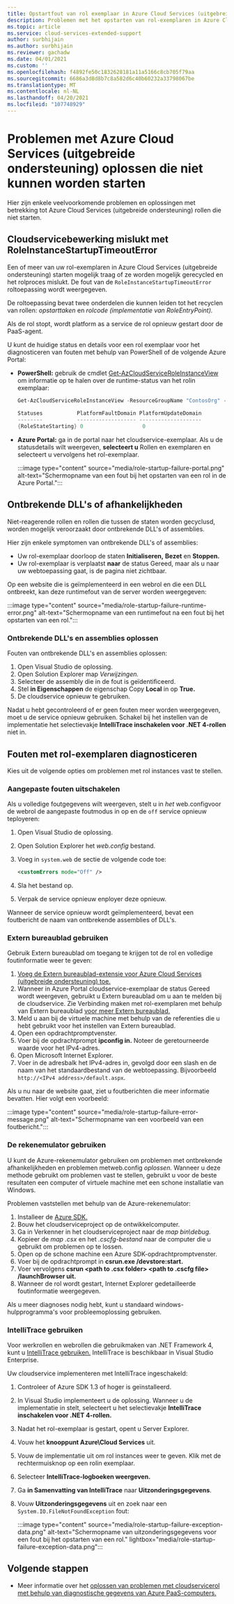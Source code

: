 ```yaml
---
title: Opstartfout van rol exemplaar in Azure Cloud Services (uitgebreide ondersteuning)
description: Problemen met het opstarten van rol-exemplaren in Azure Cloud Services oplossen (uitgebreide ondersteuning).
ms.topic: article
ms.service: cloud-services-extended-support
author: surbhijain
ms.author: surbhijain
ms.reviewer: gachadw
ms.date: 04/01/2021
ms.custom: ''
ms.openlocfilehash: f4892fe50c1832628181a11a5166c8cb705f79aa
ms.sourcegitcommit: 6686a3d8d8b7c8a582d6c40b60232a33798067be
ms.translationtype: MT
ms.contentlocale: nl-NL
ms.lasthandoff: 04/20/2021
ms.locfileid: "107748929"
---
```

# <a name="troubleshoot-azure-cloud-services-extended-support-roles-that-fail-to-start"></a>Problemen met Azure Cloud Services (uitgebreide ondersteuning) oplossen die niet kunnen worden starten

Hier zijn enkele veelvoorkomende problemen en oplossingen met betrekking tot Azure Cloud Services (uitgebreide ondersteuning) rollen die niet starten.

## <a name="cloud-service-operation-fails-with-roleinstancestartuptimeouterror"></a>Cloudservicebewerking mislukt met RoleInstanceStartupTimeoutError

Een of meer van uw rol-exemplaren in Azure Cloud Services (uitgebreide ondersteuning) starten mogelijk traag of ze worden mogelijk gerecycled en het rolproces mislukt. De fout van de `RoleInstanceStartupTimeoutError` roltoepassing wordt weergegeven.

De roltoepassing bevat twee onderdelen die kunnen leiden tot het recyclen van rollen: *opstarttaken* en *rolcode (implementatie van RoleEntryPoint).* 

Als de rol stopt, wordt platform as a service de rol opnieuw gestart door de PaaS-agent.

U kunt de huidige status en details voor een rol exemplaar voor het diagnosticeren van fouten met behulp van PowerShell of de volgende Azure Portal:

* **PowerShell:** gebruik de cmdlet [Get-AzCloudServiceRoleInstanceView](/powershell/module/az.cloudservice/get-azcloudserviceroleinstanceview) om informatie op te halen over de runtime-status van het rolin exemplaar:

    ```powershell
    Get-AzCloudServiceRoleInstanceView -ResourceGroupName "ContosOrg" -CloudServiceName "ContosoCS" -RoleInstanceName "WebRole1_IN_0"
     
    Statuses           PlatformFaultDomain PlatformUpdateDomain
    --------           ------------------- --------------------
    {RoleStateStarting} 0                   0
    ```

* **Azure Portal:** ga in de portal naar het cloudservice-exemplaar. Als u de statusdetails wilt weergeven, **selecteert u** Rollen en exemplaren en selecteert u vervolgens het rol-exemplaar.

  :::image type="content" source="media/role-startup-failure-portal.png" alt-text="Schermopname van een fout bij het opstarten van een rol in de Azure Portal.":::

## <a name="missing-dlls-or-dependencies"></a>Ontbrekende DLL's of afhankelijkheden

Niet-reagerende rollen en rollen die tussen de staten worden gecyclusd, worden mogelijk veroorzaakt door ontbrekende DLL's of assemblies.

Hier zijn enkele symptomen van ontbrekende DLL's of assemblies:

* Uw rol-exemplaar doorloop de staten **Initialiseren,** **Bezet** en **Stoppen.**
* Uw rol-exemplaar is verplaatst **naar** de status Gereed, maar als u naar uw webtoepassing gaat, is de pagina niet zichtbaar.


Op een website die is geïmplementeerd in een webrol en die een DLL ontbreekt, kan deze runtimefout van de server worden weergegeven:

  :::image type="content" source="media/role-startup-failure-runtime-error.png" alt-text="Schermopname van een runtimefout na een fout bij het opstarten van een rol.":::

### <a name="resolve-missing-dlls-and-assemblies"></a>Ontbrekende DLL's en assemblies oplossen

Fouten van ontbrekende DLL's en assemblies oplossen:

1. Open Visual Studio de oplossing.
2. Open Solution Explorer map *Verwijzingen.*
3. Selecteer de assembly die in de fout is geïdentificeerd.
4. Stel **in Eigenschappen** de eigenschap Copy **Local** in op **True.**
5. De cloudservice opnieuw te gebruiken.

Nadat u hebt gecontroleerd of er geen fouten meer worden weergegeven, moet u de service opnieuw gebruiken. Schakel bij het instellen van de implementatie het selectievakje **IntelliTrace inschakelen voor .NET 4-rollen** niet in.

## <a name="diagnose-role-instance-errors"></a>Fouten met rol-exemplaren diagnosticeren

Kies uit de volgende opties om problemen met rol instances vast te stellen.

### <a name="turn-off-custom-errors"></a>Aangepaste fouten uitschakelen

Als u volledige foutgegevens wilt weergeven, stelt u in *het* web.configvoor de webrol de aangepaste foutmodus in op en de `off` service opnieuw teployeren:

1. Open Visual Studio de oplossing.
2. Open Solution Explorer het *web.config* bestand.
3. Voeg in `system.web` de sectie de volgende code toe:

   ```xml
   <customErrors mode="Off" />
   ```

4. Sla het bestand op.
5. Verpak de service opnieuw enployer deze opnieuw.

Wanneer de service opnieuw wordt geïmplementeerd, bevat een foutbericht de naam van ontbrekende assemblies of DLL's.

### <a name="use-remote-desktop"></a>Extern bureaublad gebruiken

Gebruik Extern bureaublad om toegang te krijgen tot de rol en volledige foutinformatie weer te geven:

1. [Voeg de Extern bureaublad-extensie voor Azure Cloud Services (uitgebreide ondersteuning) toe.](enable-rdp.md)
2. Wanneer in Azure Portal cloudservice-exemplaar de status  Gereed wordt weergeven, gebruikt u Extern bureaublad om u aan te melden bij de cloudservice. Zie Verbinding maken met rol-exemplaren met behulp van Extern bureaublad [voor meer Extern bureaublad.](enable-rdp.md#connect-to-role-instances-with-remote-desktop-enabled)
3. Meld u aan bij de virtuele machine met behulp van de referenties die u hebt gebruikt voor het instellen van Extern bureaublad.
4. Open een opdrachtpromptvenster.
5. Voer bij de opdrachtprompt **ipconfig in.** Noteer de geretourneerde waarde voor het IPv4-adres.
6. Open Microsoft Internet Explorer.
7. Voer in de adresbalk het IPv4-adres in, gevolgd door een slash en de naam van het standaardbestand van de webtoepassing. Bijvoorbeeld `http://<IPv4 address>/default.aspx`.

Als u nu naar de website gaat, ziet u foutberichten die meer informatie bevatten. Hier volgt een voorbeeld:

:::image type="content" source="media/role-startup-failure-error-message.png" alt-text="Schermopname van een voorbeeld van een foutbericht.":::
  
### <a name="use-the-compute-emulator"></a>De rekenemulator gebruiken

U kunt de Azure-rekenemulator gebruiken om problemen met ontbrekende afhankelijkheden en problemen metweb.config *oplossen.* Wanneer u deze methode gebruikt om problemen vast te stellen, gebruikt u voor de beste resultaten een computer of virtuele machine met een schone installatie van Windows.

Problemen vaststellen met behulp van de Azure-rekenemulator:

1. Installeer de [Azure SDK.](https://azure.microsoft.com/downloads/)
2. Bouw het cloudserviceproject op de ontwikkelcomputer.
3. Ga in Verkenner in het cloudserviceproject naar de *map bin\debug.*
4. Kopieer de *map .csx* en het *.cscfg-bestand* naar de computer die u gebruikt om problemen op te lossen.
5. Open op de schone machine een Azure SDK-opdrachtpromptvenster.
6. Voer bij de opdrachtprompt in **csrun.exe /devstore:start.**
7. Voer vervolgens **csrun \<path to .csx folder\> \<path to .cscfg file\> /launchBrowser uit.**
8. Wanneer de rol wordt gestart, Internet Explorer gedetailleerde foutinformatie weergegeven.

Als u meer diagnoses nodig hebt, kunt u standaard windows-hulpprogramma's voor probleemoplossing gebruiken.

### <a name="use-intellitrace"></a>IntelliTrace gebruiken

Voor werkrollen en webrollen die gebruikmaken van .NET Framework 4, kunt u [IntelliTrace gebruiken.](/visualstudio/debugger/intellitrace) IntelliTrace is beschikbaar in Visual Studio Enterprise.

Uw cloudservice implementeren met IntelliTrace ingeschakeld:

1. Controleer of Azure SDK 1.3 of hoger is geïnstalleerd.
2. In Visual Studio implementeert u de oplossing. Wanneer u de implementatie in stelt, selecteert u het selectievakje **IntelliTrace inschakelen voor .NET 4-rollen.**
3. Nadat het rol-exemplaar is gestart, opent u Server Explorer.
4. Vouw het **knooppunt Azure\Cloud Services** uit.
5. Vouw de implementatie uit om rol instances weer te geven. Klik met de rechtermuisknop op een rolin exemplaar.
6. Selecteer **IntelliTrace-logboeken weergeven.**
7. Ga **in Samenvatting van IntelliTrace** naar  **Uitzonderingsgegevens**.
8. Vouw **Uitzonderingsgegevens** uit en zoek naar een `System.IO.FileNotFoundException` fout:

   :::image type="content" source="media/role-startup-failure-exception-data.png" alt-text="Schermopname van uitzonderingsgegevens voor een fout bij het opstarten van een rol." lightbox="media/role-startup-failure-exception-data.png":::

## <a name="next-steps"></a>Volgende stappen

- Meer informatie over het [oplossen van problemen met cloudservicerol met behulp van diagnostische gegevens van Azure PaaS-computers.](https://docs.microsoft.com/archive/blogs/kwill/windows-azure-paas-compute-diagnostics-data)
